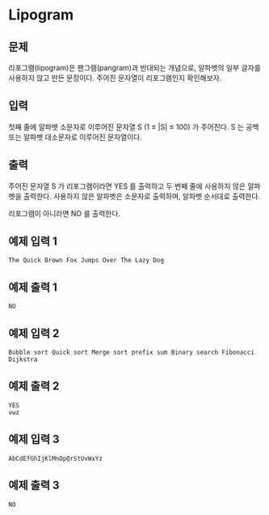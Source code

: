 # Lipogram
## 문제
리포그램(lipogram)은 팬그램(pangram)과 반대되는 개념으로, 알파벳의 일부 글자를 사용하지 않고 만든 문장이다. 주어진 문자열이 리포그램인지 확인해보자.

## 입력
첫째 줄에 알파벳 소문자로 이루어진 문자열 S (1 ≤ |S| ≤ 100) 가 주어진다. S 는 공백 또는 알파벳 대소문자로 이루어진 문자열이다.

## 출력
주어진 문자열 S 가 리포그램이라면 YES 를 출력하고 두 번째 줄에 사용하지 않은 알파벳을 출력한다. 사용하지 않은 알파벳은 소문자로 출력하며, 알파벳 순서대로 출력한다.

리포그램이 아니라면 NO 를 출력한다.

## 예제 입력 1
```
The Quick Brown Fox Jumps Over The Lazy Dog
```
## 예제 출력 1
```
NO
```
## 예제 입력 2
```
Bubble sort Quick sort Merge sort prefix sum Binary search Fibonacci Dijkstra
```
## 예제 출력 2
```
YES
vwz
```
## 예제 입력 3
```
AbCdEfGhIjKlMnOpQrStUvWxYz
```
## 예제 출력 3
```
NO
```
